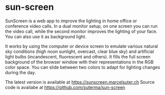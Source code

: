 # sun-screen

SunScreen is a web app to improve the lighting in home office or
conference video calls. In a dual monitor setup, on one screen you
can run the video call, while the second monitor improves the
lighting of your face. You can also use it as background light.

It works by using the computer or device screen to emulate various
natural sky conditions (high noon sunlight, overcast, clear blue
sky) and artificial light bulbs (incandescent, fluorescent and
others). It fills the full screen background of the browser window
with their representations in the RGB color space. You can slide
between two colors to adapt for lighting changes during the day.

The latest version is available at https://sunscreen.marcelsuter.ch
Source code is availabe at https://github.com/suterma/sun-screen
